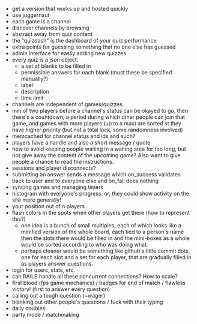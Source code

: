 - get a version that works up and hosted quickly
- use juggernaut
- each game is a channel
- discover channels by browsing
- abstract away from quiz content
- the "quizdash" is the dashboard of _your_ quiz performance
- extra points for guessing something that no one else has guessed
- admin interface for easily adding new quizzes
- every quiz is a json object:
 	- a set of blanks to be filled in
	- permissible answers for each blank (must these be specified manually?)
	- label
	- description
	- time limit
- channels are independent of games/quizzes
- min of two players before a channel's status can be okayed to go, then there's a countdown, a period during which other people can join that game, and games with more players (up to a max) are sorted st they have higher priority (but not a total lock, some randomness involved)
- memcached for channel status and ids and such?
- players have a handle and also a short message / quote
- how to avoid keeping people waiting in a waiting area for too long, but not give away the content of the upcoming game? Also want to give people a chance to read the instructions.
- sessions and player disconnects?
- submitting an answer sends a message which on_success validates back to user and to everyone else and on_fail does nothing
- syncing games and managing timers
- histogram with everyone's progress. or, they could show activity on the site more generally!
- your position out of n players
- flash colors in the spots when other players get there (how to represent this?)
	- one idea is a bunch of small multiples, each of which looks like a minified version of the whole board, each tied to a person's name then the slots there would be filled in and the mini-boxes as a whole would be sorted according to who was doing what.
	- perhaps cleaner would be something like github's little commit dots, one for each slot and a set for each player, that are gradually filled in as players answer questions.
- login for users, stats, etc.
- can RAILS handle all these concurrent connections? How to scale?
- first blood (fps game mechanics) / badges for end of match / flawless victory! (first to answer every question)
- calling out a tough question (~wager)
- blanking out other people's questions / fuck with their typing
- daily doubles
- party mode / matchmaking